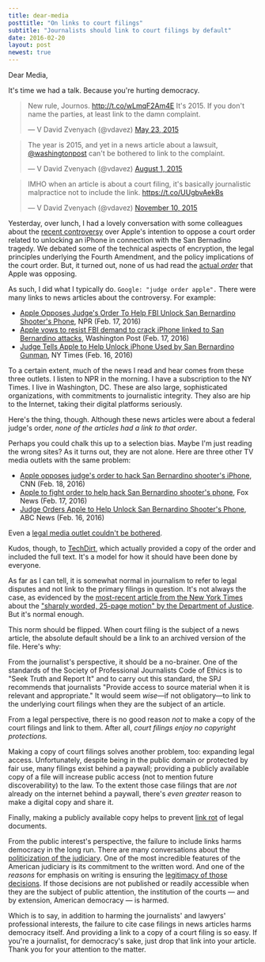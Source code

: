 ```yaml
---
title: dear-media
posttitle: "On links to court filings"
subtitle: "Journalists should link to court filings by default"
date: 2016-02-20
layout: post
newest: true
---
```


Dear Media,

It's time we had a talk. Because you're hurting democracy.

<!--break-->

<blockquote class="twitter-tweet" data-lang="en"><p lang="en" dir="ltr">New rule, Journos. <a href="http://t.co/wLmqF2Am4E">http://t.co/wLmqF2Am4E</a> It&#39;s 2015. If you don&#39;t name the parties, at least link to the damn complaint.</p>&mdash; V David Zvenyach (@vdavez) <a href="https://twitter.com/vdavez/status/601939180818694147">May 23, 2015</a></blockquote>
<script async src="//platform.twitter.com/widgets.js" charset="utf-8"></script>

<blockquote class="twitter-tweet" data-lang="en"><p lang="en" dir="ltr">The year is 2015, and yet in a news article about a lawsuit, <a href="https://twitter.com/washingtonpost">@washingtonpost</a> can&#39;t be bothered to link to the complaint.</p>&mdash; V David Zvenyach (@vdavez) <a href="https://twitter.com/vdavez/status/627449286192705537">August 1, 2015</a></blockquote>
<script async src="//platform.twitter.com/widgets.js" charset="utf-8"></script>

<blockquote class="twitter-tweet" data-lang="en"><p lang="en" dir="ltr">IMHO when an article is about a court filing, it&#39;s basically journalistic malpractice not to include the link. <a href="https://t.co/UUgbvAekBs">https://t.co/UUgbvAekBs</a></p>&mdash; V David Zvenyach (@vdavez) <a href="https://twitter.com/vdavez/status/664062509016592384">November 10, 2015</a></blockquote>
<script async src="//platform.twitter.com/widgets.js" charset="utf-8"></script>

Yesterday, over lunch, I had a lovely conversation with some colleagues about the [recent controversy](http://www.nytimes.com/2016/02/20/business/justice-department-calls-apples-refusal-to-unlock-iphone-a-marketing-strategy.html) over Apple's intention to oppose a court order related to unlocking an iPhone in connection with the San Bernadino tragedy. We debated some of the technical aspects of encryption, the legal principles underlying the Fourth Amendment, and the policy implications of the court order. But, it turned out, none of us had read the [actual _order_](https://assets.documentcloud.org/documents/2714005/SB-Shooter-Order-Compelling-Apple-Asst-iPhone.pdf) that Apple was opposing.

As such, I did what I typically do. `Google: "judge order apple".` There were many links to news articles about the controversy. For example:

* [Apple Opposes Judge's Order To Help FBI Unlock San Bernardino Shooter's Phone](http://www.npr.org/sections/thetwo-way/2016/02/17/467035863/judge-orders-apple-to-help-investigators-unlock-california-shooters-phone), NPR (Feb. 17, 2016)
* [Apple vows to resist FBI demand to crack iPhone linked to San Bernardino attacks](https://www.washingtonpost.com/world/national-security/us-wants-apple-to-help-unlock-iphone-used-by-san-bernardino-shooter/2016/02/16/69b903ee-d4d9-11e5-9823-02b905009f99_story.html), Washington Post (Feb. 17, 2016)
* [Judge Tells Apple to Help Unlock iPhone Used by San Bernardino Gunman](http://www.nytimes.com/2016/02/17/us/judge-tells-apple-to-help-unlock-san-bernardino-gunmans-iphone.html), NY Times (Feb. 16, 2016)

To a certain extent, much of the news I read and hear comes from these three outlets. I listen to NPR in the morning. I have a subscription to the NY Times. I live in Washington, DC. These are also large, sophisticated organizations, with commitments to journalistic integrity. They also are hip to the Internet, taking their digital platforms seriously.

Here's the thing, though. Although these news articles were about a federal judge's order, *none of the articles had a link to that order*.

Perhaps you could chalk this up to a selection bias. Maybe I'm just reading the wrong sites? As it turns out, they are not alone. Here are three other TV media outlets with the same problem:

* [Apple opposes judge's order to hack San Bernardino shooter's iPhone](http://www.cnn.com/2016/02/16/us/san-bernardino-shooter-phone-apple/), CNN (Feb. 18, 2016)
* [Apple to fight order to help hack San Bernardino shooter's phone](http://www.foxnews.com/us/2016/02/17/apple-must-help-fbi-hack-san-bernardino-killers-phone-judge-says.html), Fox News (Feb. 17, 2016)
* [Judge Orders Apple to Help Unlock San Bernardino Shooter's Phone](http://abcnews.go.com/US/judge-orders-apple-unlock-san-bernardino-shooters-phone/story?id=36989123), ABC News (Feb. 16, 2016)

Even a [legal media outlet couldn't be bothered](http://www.therecorder.com/id=1202749961080/Raising-Stakes-in-Encryption-Debate-Apple-Vows-to-Fight-Order-to-Unlock-iPhone?mcode=1202615741070&curindex=0&curpage=ALL).

Kudos, though, to [TechDirt](https://www.techdirt.com/articles/20160216/17393733617/no-judge-did-not-just-order-apple-to-break-encryption-san-bernardino-shooters-iphone-to-create-new-backdoor.shtml), which actually provided a copy of the order and included the full text. It's a model for how it should have been done by everyone.

As far as I can tell, it is somewhat normal in journalism to refer to legal disputes and not link to the primary filings in question. It's not always the case, as evidenced by the [most-recent article from the New York Times](http://www.nytimes.com/2016/02/20/business/justice-department-calls-apples-refusal-to-unlock-iphone-a-marketing-strategy.html) about the ["sharply worded, 25-page motion" by the Department of Justice](https://assets.documentcloud.org/documents/2715926/Motion-to-Compel-Apple-Compliance.pdf). But it's normal enough.

This norm should be flipped. When court filing is the subject of a news article, the absolute default should be a link to an archived version of the file. Here's why:

From the journalist's perspective, it should be a no-brainer. One of the standards of the Society of Professional Journalists Code of Ethics is to "Seek Truth and Report It" and to carry out this standard, the SPJ recommends that journalists "Provide access to source material when it is relevant and appropriate." It would seem _wise_—if not obligatory—to link to the underlying court filings when they are the subject of an article.

From a legal perspective, there is no good reason _not_ to make a copy of the court filings and link to them. After all, *court filings enjoy no copyright protections.*

Making a copy of court filings solves another problem, too: expanding legal access. Unfortunately, despite being in the public domain or protected by fair use, many filings exist behind a paywall; providing a publicly available copy of a file will increase public access (not to mention future discoverability) to the law. To the extent those case filings that are _not_ already on the internet behind a paywall, there's *even greater* reason to make a digital copy and share it.

Finally, making a publicly available copy helps to prevent [link rot](http://www.abajournal.com/magazine/article/link_rot_is_degrading_legal_research_and_case_cites/) of legal documents.

From the public interest's perspective, the failure to include links harms democracy in the long run. There are many conversations about the [politicization of the judiciary](https://www.washingtonpost.com/politics/scalia-battle-reflects-politicization-of-courts-role/2016/02/15/fbdca6e2-d3f6-11e5-be55-2cc3c1e4b76b_story.html). One of the most incredible features of the American judiciary is its commitment to the written word. And one of the *reasons* for emphasis on writing is ensuring the [legitimacy of those decisions](http://scholarship.law.duke.edu/cgi/viewcontent.cgi?article=1669&context=faculty_scholarship). If those decisions are not published or readily accessible when they are the subject of public attention, the institution of the courts — and by extension, American democracy — is harmed.

Which is to say, in addition to harming the journalists' and lawyers' professional interests, the failure to cite case filings in news articles harms democracy itself. And providing a link to a copy of a court filing is so easy. If you're a journalist, for democracy's sake, just drop that link into your article. Thank you for your attention to the matter.

